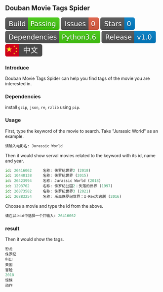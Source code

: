 ## Douban Movie Tags Spider

[![Build Status](docs/build_status.svg)](https://github.com/xibosun/spider)
[![issues](docs/issues.svg)](https://github.com/xibosun/spider/issues)
[![Stars](docs/stars.svg)](https://github.com/xibosun/spider/stargazers)
[![Dependencies](docs/dependencies.svg)](https://www.python.org/downloads/release/python-363/)
[![Release](docs/release.svg)](https://github.com/xibosun/spider)
[![](docs/chinese.svg)](README-zh.md)

### Introduce

Douban Movie Tags Spider can help you find tags of the movie you are interested in.

### Dependencies

install `gzip`, `json`, `re`, `rzlib` using `pip`.

### Usage

First, type the keyword of the movie to search. Take "Jurassic World" as an example.

```python
请输入电影名: Jurassic World
```

Then it would show serval movies related to the keyword with its id, name and year.

```python
id: 26416062     名称: 侏罗纪世界2 (2018)
id: 10440138     名称: 侏罗纪世界 (2015)
id: 26423994     名称: Jurassic World (2018)
id: 1293702      名称: 侏罗纪公园2：失落的世界 (1997)
id: 26873582     名称: 侏罗纪世界3 (2021)
id: 26883254     名称: 乐高侏罗纪世界：I-Rex大逃脱 (2016)
```

Choose a movie and type the id from the above.

```python
请在以上id中选择一个并输入: 26416062
```

### result

Then it would show the tags.

```python
恐龙
侏罗纪
科幻
美国
冒险
2018
惊悚
动作
```
